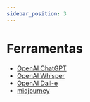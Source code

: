 ```yaml
---
sidebar_position: 3
---
```

# Ferramentas
- [OpenAI ChatGPT](https://chat.openai.com/)
- [OpenAI Whisper](https://github.com/openai/whisper)
- [OpenAI Dall-e](https://openai.com/dall-e-2/)
- [midjourney](https://midjourney.com/home/?callbackUrl=%2Fapp%2F)